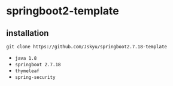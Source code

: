 # springboot2-template

## installation
`git clone https://github.com/Jskyu/springboot2.7.18-template`
- `java 1.8`
- `springboot 2.7.18`
- `thymeleaf`
- `spring-security`
